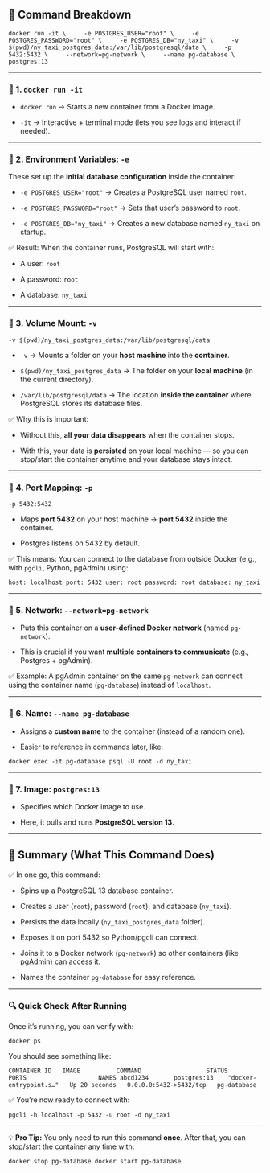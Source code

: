 ## 🐳 Command Breakdown

`docker run -it \     -e POSTGRES_USER="root" \     -e POSTGRES_PASSWORD="root" \     -e POSTGRES_DB="ny_taxi" \     -v $(pwd)/ny_taxi_postgres_data:/var/lib/postgresql/data \     -p 5432:5432 \     --network=pg-network \     --name pg-database \     postgres:13`

* * *

### 🔹 1. `docker run -it`

*   `docker run` → Starts a new container from a Docker image.
    
*   `-it` → Interactive + terminal mode (lets you see logs and interact if needed).
    

* * *

### 🔹 2. Environment Variables: `-e`

These set up the **initial database configuration** inside the container:

*   `-e POSTGRES_USER="root"` → Creates a PostgreSQL user named `root`.
    
*   `-e POSTGRES_PASSWORD="root"` → Sets that user’s password to `root`.
    
*   `-e POSTGRES_DB="ny_taxi"` → Creates a new database named `ny_taxi` on startup.
    

✅ Result: When the container runs, PostgreSQL will start with:

*   A user: `root`
    
*   A password: `root`
    
*   A database: `ny_taxi`
    

* * *

### 🔹 3. Volume Mount: `-v`

`-v $(pwd)/ny_taxi_postgres_data:/var/lib/postgresql/data`

*   `-v` → Mounts a folder on your **host machine** into the **container**.
    
*   `$(pwd)/ny_taxi_postgres_data` → The folder on your **local machine** (in the current directory).
    
*   `/var/lib/postgresql/data` → The location **inside the container** where PostgreSQL stores its database files.
    

✅ Why this is important:

*   Without this, **all your data disappears** when the container stops.
    
*   With this, your data is **persisted** on your local machine — so you can stop/start the container anytime and your database stays intact.
    

* * *

### 🔹 4. Port Mapping: `-p`

`-p 5432:5432`

*   Maps **port 5432** on your host machine → **port 5432** inside the container.
    
*   Postgres listens on 5432 by default.
    

✅ This means: You can connect to the database from outside Docker (e.g., with `pgcli`, Python, pgAdmin) using:

`host: localhost port: 5432 user: root password: root database: ny_taxi`

* * *

### 🔹 5. Network: `--network=pg-network`

*   Puts this container on a **user-defined Docker network** (named `pg-network`).
    
*   This is crucial if you want **multiple containers to communicate** (e.g., Postgres + pgAdmin).
    

✅ Example: A pgAdmin container on the same `pg-network` can connect using the container name (`pg-database`) instead of `localhost`.

* * *

### 🔹 6. Name: `--name pg-database`

*   Assigns a **custom name** to the container (instead of a random one).
    
*   Easier to reference in commands later, like:
    

`docker exec -it pg-database psql -U root -d ny_taxi`

* * *

### 🔹 7. Image: `postgres:13`

*   Specifies which Docker image to use.
    
*   Here, it pulls and runs **PostgreSQL version 13**.
    

* * *

## 🧠 Summary (What This Command Does)

✅ In one go, this command:

*   Spins up a PostgreSQL 13 database container.
    
*   Creates a user (`root`), password (`root`), and database (`ny_taxi`).
    
*   Persists the data locally (`ny_taxi_postgres_data` folder).
    
*   Exposes it on port 5432 so Python/pgcli can connect.
    
*   Joins it to a Docker network (`pg-network`) so other containers (like pgAdmin) can access it.
    
*   Names the container `pg-database` for easy reference.
    

* * *

### 🔍 Quick Check After Running

Once it’s running, you can verify with:

`docker ps`

You should see something like:

`CONTAINER ID   IMAGE          COMMAND                  STATUS          PORTS                    NAMES abcd1234       postgres:13    "docker-entrypoint.s…"   Up 20 seconds   0.0.0.0:5432->5432/tcp   pg-database`

✅ You’re now ready to connect with:

`pgcli -h localhost -p 5432 -u root -d ny_taxi`

* * *

💡 **Pro Tip:** You only need to run this command **once**. After that, you can stop/start the container any time with:

`docker stop pg-database docker start pg-database`
